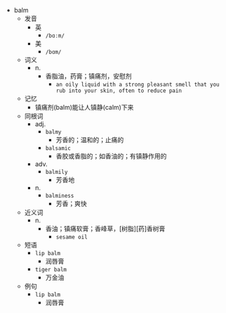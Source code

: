 - balm
  - 发音
    - 英
      - `/bɑːm/`
    - 美
      - `/bɑm/`
  - 词义
    - n.
      - 香脂油，药膏；镇痛剂，安慰剂
        - `an oily liquid with a strong pleasant smell that you rub into your skin, often to reduce pain`
  - 记忆
    - 镇痛剂(balm)能让人镇静(calm)下来
  - 同根词
    - adj.
      - `balmy`
        - 芳香的；温和的；止痛的
      - `balsamic`
        - 香胶或香脂的；如香油的；有镇静作用的
    - adv.
      - `balmily`
        - 芳香地
    - n.
      - `balminess`
        - 芳香；爽快
  - 近义词
    - n.
      - 香油；镇痛软膏；香峰草，[树脂][药]香树膏
        - `sesame oil`
  - 短语
    - `lip balm`
      - 润唇膏 
    - `tiger balm`
      - 万金油 
  - 例句
    - `lip balm`
      - 润唇膏

